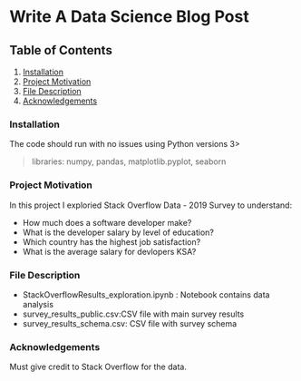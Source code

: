 # Write A Data Science Blog Post

## Table of Contents
1. [Installation](#Installation)
2. [Project Motivation](#Project-Motivation)
3. [File Description](#File-Description)
4. [Acknowledgements](#Acknowledgements)


### Installation
The code should run with no issues using Python versions 3>
> libraries: numpy, pandas, matplotlib.pyplot, seaborn

### Project Motivation
In this project I exploried Stack Overflow Data - 2019 Survey to understand:
- How much does a software developer make?
- What is the developer salary by level of education?
- Which country has the highest job satisfaction?
- What is the average salary for devlopers KSA?

### File Description
- StackOverflowResults_exploration.ipynb : Notebook contains data analysis
- survey_results_public.csv:CSV file with main survey results
- survey_results_schema.csv: CSV file with survey schema



### Acknowledgements
Must give credit to Stack Overflow for the data.
